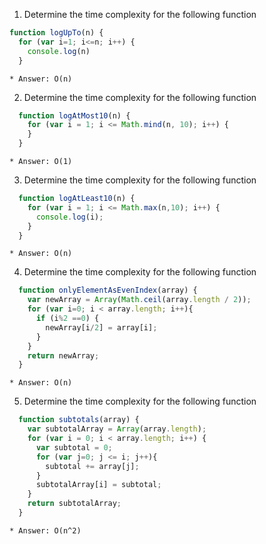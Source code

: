 1. Determine the time complexity for the following function

  ``` javascript
  function logUpTo(n) {
    for (var i=1; i<=n; i++) {
      console.log(n)
    }
  
  ```
    * Answer: O(n)

2. Determine the time complexity for the following function

  ``` javascript
    function logAtMost10(n) {
      for (var i = 1; i <= Math.mind(n, 10); i++) {
      }
    }
  ```
    * Answer: O(1)

3. Determine the time complexity for the following function

  ``` javascript
    function logAtLeast10(n) {
      for (var i = 1; i <= Math.max(n,10); i++) {
        console.log(i);
      }
    }
  ```
    * Answer: O(n)

4. Determine the time complexity for the following function

  ``` javascript
    function onlyElementAsEvenIndex(array) {
      var newArray = Array(Math.ceil(array.length / 2));
      for (var i=0; i < array.length; i++){
        if (i%2 ==0) {
          newArray[i/2] = array[i];
        }
      }
      return newArray;
    }
  ```
    * Answer: O(n)

5. Determine the time complexity for the following function

  ``` javascript
    function subtotals(array) {
      var subtotalArray = Array(array.length);
      for (var i = 0; i < array.length; i++) {
        var subtotal = 0;
        for (var j=0; j <= i; j++){
          subtotal += array[j];
        }
        subtotalArray[i] = subtotal;
      }
      return subtotalArray;
    }
  ```
    * Answer: O(n^2)